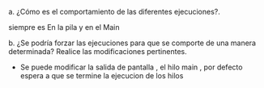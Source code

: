 a. ¿Cómo es el comportamiento de las diferentes ejecuciones?.

siempre es En la pila y en el Main 

b. ¿Se podría forzar las ejecuciones para que se comporte de una manera
determinada? Realice las modificaciones pertinentes.

- Se puede modificar la salida de pantalla , el hilo main , por defecto espera a que se termine la ejecucion de los hilos   
